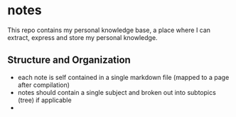 # notes
This repo contains my personal knowledge base, a place where I can extract, express and store my personal knowledge.

## Structure and Organization

 - each note is self contained in a single markdown file (mapped to a page after compilation)
 - notes should contain a single subject and broken out into subtopics (tree) if applicable
 - 
<!--stackedit_data:
eyJoaXN0b3J5IjpbLTEwNjA4OTU2NTYsMjAzMTgzNzQ5MiwxNz
I4OTc0Njc5XX0=
-->